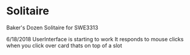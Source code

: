 # Solitaire
Baker's Dozen Solitaire for SWE3313

6/18/2018 UserInterface is starting to work
It responds to mouse clicks when you click over card thats on top of a slot

